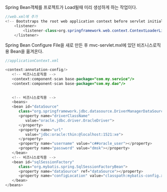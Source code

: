 
Spring Bean객체를 프로젝트가 Load될때 미리 생성하게 하는 작업이다.

```java
//web.xml에 추가
<!-- Bootstraps the root web application context before servlet initialization -->
	<listener>
		<listener-class>org.springframework.web.context.ContextLoaderListener</listener-class>
	</listener>
```

Spring Bean Configure File을 새로 만든 후 
mvc-servlet.mxl에 있던 비즈니스로직용 Bean을 옮겨온다.
```java
//applicationContext.xml

<context:annotation-config/>
   <!-- 비즈니스로직용 -->
   <context:component-scan base-package="com.my.service"/>
   <context:component-scan base-package="com.my.dao"/>
   
   
   <!-- 비즈니스로직용 -->
   <beans>
   <bean id="dataSource"
      class="org.springframework.jdbc.datasource.DriverManagerDataSource">
      <property name="driverClassName"
         value="oracle.jdbc.driver.OracleDriver">
      </property>
      <property name="url"
         value="jdbc:oracle:thin:@localhost:1521:xe">
      </property>
      <property name="username" value="c##oracle_user"></property>
      <property name="password" value="dmsk"></property>
   </bean>
   <!-- 비즈니스로직용 -->
   <bean id="sqlSessionFactory"
      class="org.mybatis.spring.SqlSessionFactoryBean">
      <property name="dataSource" ref="dataSource"></property>
      <property name="configLocation" value="classpath:mybatis-config.xml"/>
   </bean>
</beans>
```

<!--stackedit_data:
eyJoaXN0b3J5IjpbMTI4MTkyMjAzNl19
-->